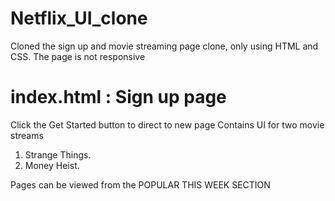 # Netflix_UI_clone
Cloned the sign up and movie streaming page clone, only using HTML and CSS. The page is not responsive

# index.html : Sign up page
Click the Get Started button to direct to new page
Contains UI for two movie streams
1. Strange Things.
2. Money Heist.

Pages can be viewed from the POPULAR THIS WEEK SECTION
